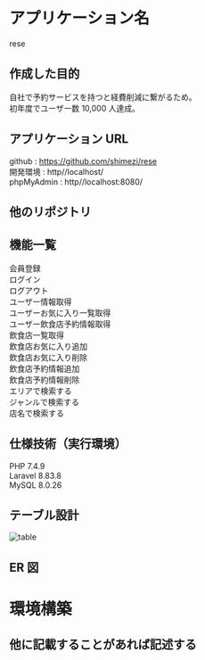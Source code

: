 # アプリケーション名

rese

## 作成した目的

自社で予約サービスを持つと経費削減に繋がるため。<br>
初年度でユーザー数 10,000 人達成。<br>

## アプリケーション URL

github : https://github.com/shimezi/rese<br>
開発環境 : http//localhost/<br>
phpMyAdmin : http//localhost:8080/<br>

## 他のリポジトリ<br>

## 機能一覧

会員登録<br>
ログイン<br>
ログアウト<br>
ユーザー情報取得<br>
ユーザーお気に入り一覧取得<br>
ユーザー飲食店予約情報取得<br>
飲食店一覧取得<br>
飲食店お気に入り追加<br>
飲食店お気に入り削除<br>
飲食店予約情報追加<br>
飲食店予約情報削除<br>
エリアで検索する<br>
ジャンルで検索する<br>
店名で検索する<br>

## 仕様技術（実行環境）

PHP 7.4.9<br>
Laravel 8.83.8<br>
MySQL 8.0.26<br>

## テーブル設計

![table](https://github.com/shimezi/rese/assets/108146547/a8c282c2-9151-44fe-a7b0-158259bdf0d5)

## ER 図

# 環境構築

## 他に記載することがあれば記述する
